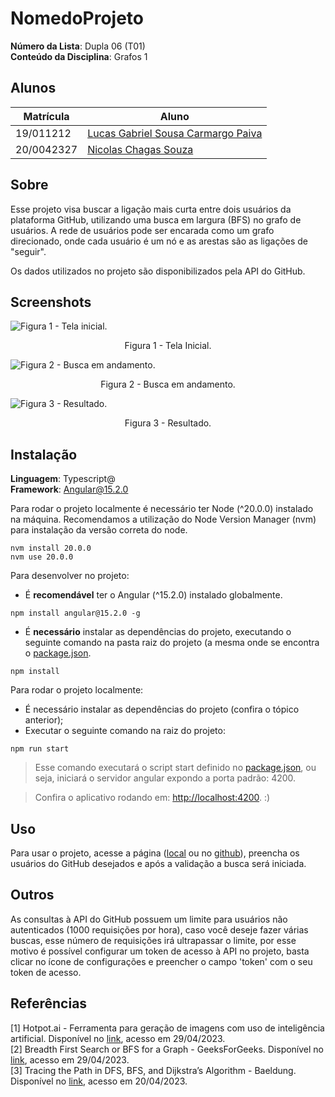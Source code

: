 # NomedoProjeto

**Número da Lista**: Dupla 06 (T01)<br>
**Conteúdo da Disciplina**: Grafos 1<br>

## Alunos

| Matrícula  | Aluno                                                                   |
|------------|-------------------------------------------------------------------------|
| 19/011212  | [Lucas Gabriel Sousa Carmargo Paiva](https://github.com/lucasgabriel-2) |
| 20/0042327 | [Nicolas Chagas Souza](https://github.com/nszchagas)                    |

## Sobre

Esse projeto visa buscar a ligação mais curta entre dois usuários da plataforma GitHub, utilizando uma busca em largura (BFS) no grafo de usuários. A rede de usuários pode ser encarada como um grafo direcionado, onde cada usuário é um nó e as arestas são as ligações de "seguir". 

Os dados utilizados no projeto são disponibilizados pela API do GitHub. 


## Screenshots



![Figura 1 - Tela inicial.](./assets/tela-inicial.png)
<div style="text-align:center">Figura 1 - Tela Inicial.</div>


![Figura 2 - Busca em andamento.](./assets/busca.png)
<div style="text-align:center">Figura 2 - Busca em andamento.</div>

![Figura 3 - Resultado.](./assets/resultado.png)
<div style="text-align:center">Figura 3 - Resultado.</div>

## Instalação

**Linguagem**: Typescript@<br>
**Framework**: Angular@15.2.0<br>

Para rodar o projeto localmente é necessário ter Node (^20.0.0) instalado na máquina. Recomendamos a utilização do Node Version Manager (nvm) para instalação da versão correta do node. 

```shell
nvm install 20.0.0
nvm use 20.0.0
```

Para desenvolver no projeto:

- É **recomendável** ter o Angular (^15.2.0) instalado globalmente.

```shell
npm install angular@15.2.0 -g
```

- É **necessário** instalar as dependências do projeto, executando o seguinte comando na pasta raiz do projeto (a mesma onde se encontra o [package.json](./package.json).

```shell
npm install 
```

Para rodar o projeto localmente: 

- É necessário instalar as dependências do projeto (confira o tópico anterior);
- Executar o seguinte comando na raiz do projeto: 

```shell
npm run start 
```

> Esse comando executará o script start definido no [package.json](./package.json), ou seja, iniciará o servidor angular expondo a porta padrão: 4200.

> Confira o aplicativo rodando em: [http://localhost:4200](http://localhost:4200). :)


## Uso

Para usar o projeto, acesse a página ([local](http://localhost:4200) ou no [github](https://projeto-de-algoritmos.github.io/Grafos1_GitBacon/)), preencha os usuários do GitHub desejados e após a validação a busca será iniciada. 

## Outros

As consultas à API do GitHub possuem um limite para usuários não autenticados (1000 requisições por hora), caso você deseje fazer várias buscas, esse número de requisições irá ultrapassar o limite, por esse motivo é possível configurar um token de acesso à API no projeto, basta clicar no ícone de configurações e preencher o campo 'token' com o seu token de acesso.  


## Referências

[1] Hotpot.ai - Ferramenta para geração de imagens com uso de inteligência artificial. Disponível no [link](https://hotpot.ai/), acesso em 29/04/2023. <br/>
[2] Breadth First Search or BFS for a Graph - GeeksForGeeks. Disponível no [link](https://www.geeksforgeeks.org/breadth-first-search-or-bfs-for-a-graph/), acesso em 29/04/2023. <br/>
[3] Tracing the Path in DFS, BFS, and Dijkstra’s Algorithm - Baeldung. Disponível no [link](https://www.baeldung.com/cs/dfs-vs-bfs-vs-dijkstra), acesso em 20/04/2023.<br/>

